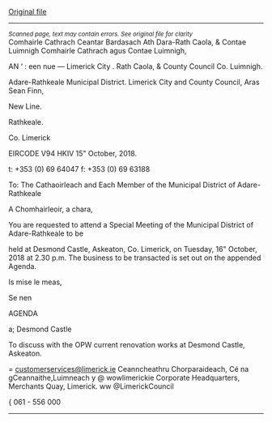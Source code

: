 [Original file](https://www.limerick.ie/sites/default/files/media/documents/2018-10/00%20Agenda%2016th%20October%202018.pdf)

---
*<small>Scanned page, text may contain errors. See original file for clarity</small>*  
Comhairle Cathrach Ceantar Bardasach Ath Dara-Rath Caola,
& Contae Luimnigh Comhairle Cathrach agus Contae Luimnigh,

AN ‘ : een nue
— Limerick City . Rath Caola,
& County Council Co. Luimnigh.

Adare-Rathkeale Municipal District.
Limerick City and County Council,
Aras Sean Finn,

New Line.

Rathkeale.

Co. Limerick

EIRCODE V94 HKIV
15" October, 2018.

t: +353 (0) 69 64047
f: +353 (0) 69 63188

To: The Cathaoirleach and Each Member of the Municipal District of Adare-
Rathkeale

A Chomhairleoir, a chara,

You are requested to attend a Special Meeting of the Municipal District of Adare-Rathkeale to be

held at Desmond Castle, Askeaton, Co. Limerick, on Tuesday, 16" October, 2018 at 2.30 p.m. The
business to be transacted is set out on the appended Agenda.

Is mise le meas,

Se nen

AGENDA

a; Desmond Castle

To discuss with the OPW current renovation works at Desmond Castle, Askeaton.

= customerservices@limerick.ie
Ceanncheathru Chorparaideach, Cé na gCeannaithe,Luimneach y @ wowlimerickie
Corporate Headquarters, Merchants Quay, Limerick. ww @LimerickCouncil

{ 061 - 556 000


---
